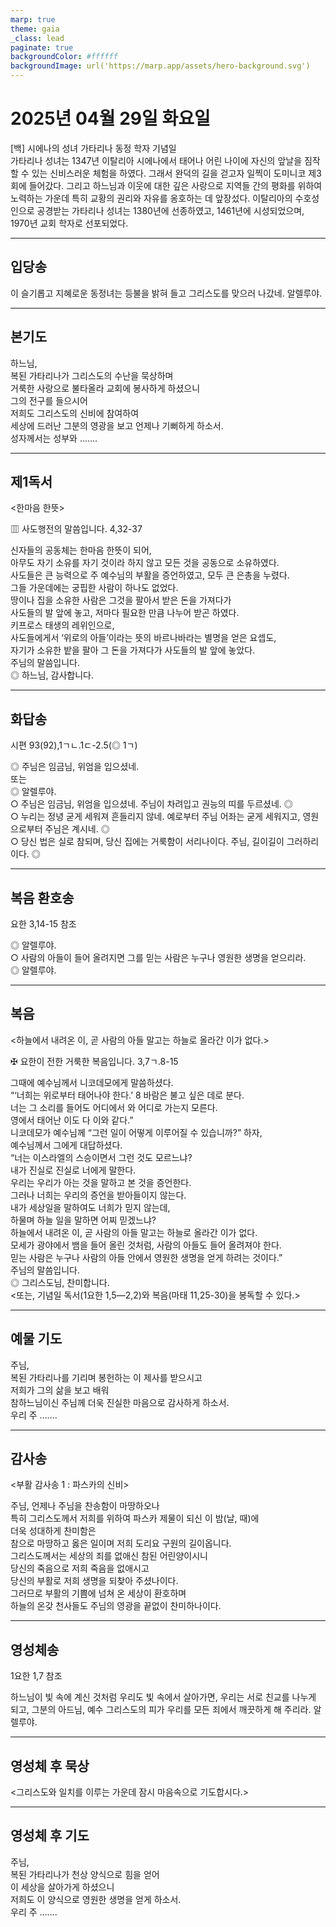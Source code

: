 ```yaml
---
marp: true
theme: gaia
_class: lead
paginate: true
backgroundColor: #ffffff
backgroundImage: url('https://marp.app/assets/hero-background.svg')
---
```


# 2025년 04월 29일 화요일

[백] 시에나의 성녀 가타리나 동정 학자 기념일  
가타리나 성녀는 1347년 이탈리아 시에나에서 태어나 어린 나이에 자신의 앞날을 짐작할 수 있는 신비스러운 체험을 하였다. 그래서 완덕의 길을 걷고자 일찍이 도미니코 제3회에 들어갔다. 그리고 하느님과 이웃에 대한 깊은 사랑으로 지역들 간의 평화를 위하여 노력하는 가운데 특히 교황의 권리와 자유를 옹호하는 데 앞장섰다. 이탈리아의 수호성인으로 공경받는 가타리나 성녀는 1380년에 선종하였고, 1461년에 시성되었으며, 1970년 교회 학자로 선포되었다.




---

## 입당송

이 슬기롭고 지혜로운 동정녀는 등불을 밝혀 들고 그리스도를 맞으러 나갔네. 알렐루야.  
  


---

## 본기도

하느님,  
복된 가타리나가 그리스도의 수난을 묵상하며  
거룩한 사랑으로 불타올라 교회에 봉사하게 하셨으니  
그의 전구를 들으시어  
저희도 그리스도의 신비에 참여하여  
세상에 드러난 그분의 영광을 보고 언제나 기뻐하게 하소서.  
성자께서는 성부와 …….  
  


---

## 제1독서

<한마음 한뜻>

▥ 사도행전의 말씀입니다. 4,32-37

신자들의 공동체는 한마음 한뜻이 되어,  
아무도 자기 소유를 자기 것이라 하지 않고 모든 것을 공동으로 소유하였다.  
사도들은 큰 능력으로 주 예수님의 부활을 증언하였고, 모두 큰 은총을 누렸다.  
그들 가운데에는 궁핍한 사람이 하나도 없었다.  
땅이나 집을 소유한 사람은 그것을 팔아서 받은 돈을 가져다가  
사도들의 발 앞에 놓고, 저마다 필요한 만큼 나누어 받곤 하였다.  
키프로스 태생의 레위인으로,  
사도들에게서 ‘위로의 아들’이라는 뜻의 바르나바라는 별명을 얻은 요셉도,  
자기가 소유한 밭을 팔아 그 돈을 가져다가 사도들의 발 앞에 놓았다.  
주님의 말씀입니다.  
◎ 하느님, 감사합니다.  
  


---

## 화답송

시편 93(92),1ㄱㄴ.1ㄷ-2.5(◎ 1ㄱ)

◎ 주님은 임금님, 위엄을 입으셨네.  
또는  
◎ 알렐루야.  
○ 주님은 임금님, 위엄을 입으셨네. 주님이 차려입고 권능의 띠를 두르셨네. ◎  
○ 누리는 정녕 굳게 세워져 흔들리지 않네. 예로부터 주님 어좌는 굳게 세워지고, 영원으로부터 주님은 계시네. ◎  
○ 당신 법은 실로 참되며, 당신 집에는 거룩함이 서리나이다. 주님, 길이길이 그러하리이다. ◎  
  


---

## 복음 환호송

요한 3,14-15 참조

◎ 알렐루야.  
○ 사람의 아들이 들어 올려지면 그를 믿는 사람은 누구나 영원한 생명을 얻으리라.  
◎ 알렐루야.  
  


---

## 복음

<하늘에서 내려온 이, 곧 사람의 아들 말고는 하늘로 올라간 이가 없다.>

✠ 요한이 전한 거룩한 복음입니다. 3,7ㄱ.8-15

그때에 예수님께서 니코데모에게 말씀하셨다.  
“‘너희는 위로부터 태어나야 한다.’ 8 바람은 불고 싶은 데로 분다.  
너는 그 소리를 들어도 어디에서 와 어디로 가는지 모른다.  
영에서 태어난 이도 다 이와 같다.”  
니코데모가 예수님께 “그런 일이 어떻게 이루어질 수 있습니까?” 하자,  
예수님께서 그에게 대답하셨다.  
“너는 이스라엘의 스승이면서 그런 것도 모르느냐?  
내가 진실로 진실로 너에게 말한다.  
우리는 우리가 아는 것을 말하고 본 것을 증언한다.  
그러나 너희는 우리의 증언을 받아들이지 않는다.  
내가 세상일을 말하여도 너희가 믿지 않는데,  
하물며 하늘 일을 말하면 어찌 믿겠느냐?  
하늘에서 내려온 이, 곧 사람의 아들 말고는 하늘로 올라간 이가 없다.  
모세가 광야에서 뱀을 들어 올린 것처럼, 사람의 아들도 들어 올려져야 한다.  
믿는 사람은 누구나 사람의 아들 안에서 영원한 생명을 얻게 하려는 것이다.”  
주님의 말씀입니다.  
◎ 그리스도님, 찬미합니다.  
<또는, 기념일 독서(1요한 1,5―2,2)와 복음(마태 11,25-30)을 봉독할 수 있다.>  
  


---

## 예물 기도

주님,  
복된 가타리나를 기리며 봉헌하는 이 제사를 받으시고  
저희가 그의 삶을 보고 배워  
참하느님이신 주님께 더욱 진실한 마음으로 감사하게 하소서.  
우리 주 …….  
  


---

## 감사송

<부활 감사송 1 : 파스카의 신비>

주님, 언제나 주님을 찬송함이 마땅하오나  
특히 그리스도께서 저희를 위하여 파스카 제물이 되신 이 밤(날, 때)에  
더욱 성대하게 찬미함은  
참으로 마땅하고 옳은 일이며 저희 도리요 구원의 길이옵니다.  
그리스도께서는 세상의 죄를 없애신 참된 어린양이시니  
당신의 죽음으로 저희 죽음을 없애시고  
당신의 부활로 저희 생명을 되찾아 주셨나이다.  
그러므로 부활의 기쁨에 넘쳐 온 세상이 환호하며  
하늘의 온갖 천사들도 주님의 영광을 끝없이 찬미하나이다.  
  


---

## 영성체송

1요한 1,7 참조

하느님이 빛 속에 계신 것처럼 우리도 빛 속에서 살아가면, 우리는 서로 친교를 나누게 되고, 그분의 아드님, 예수 그리스도의 피가 우리를 모든 죄에서 깨끗하게 해 주리라. 알렐루야.  
  


---

## 영성체 후 묵상

<그리스도와 일치를 이루는 가운데 잠시 마음속으로 기도합시다.>  


---

## 영성체 후 기도

주님,  
복된 가타리나가 천상 양식으로 힘을 얻어  
이 세상을 살아가게 하셨으니  
저희도 이 양식으로 영원한 생명을 얻게 하소서.  
우리 주 …….